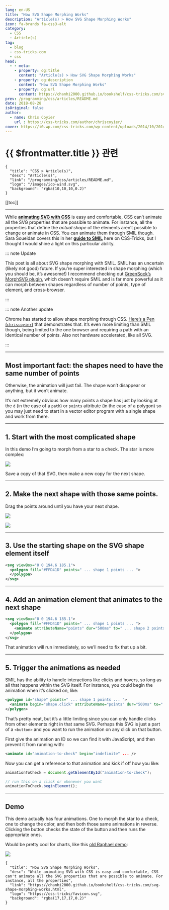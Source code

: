 ```yaml
---
lang: en-US
title: "How SVG Shape Morphing Works"
description: "Article(s) > How SVG Shape Morphing Works"
icon: fa-brands fa-css3-alt
category:
  - CSS
  - Article(s)
tag:
  - blog
  - css-tricks.com
  - css
head:
  - - meta:
    - property: og:title
      content: "Article(s) > How SVG Shape Morphing Works"
    - property: og:description
      content: "How SVG Shape Morphing Works"
    - property: og:url
      content: https://chanhi2000.github.io/bookshelf/css-tricks.com/svg-shape-morphing-works.html
prev: /programming/css/articles/README.md
date: 2018-08-28
isOriginal: false
author:
  - name: Chris Coyier
    url : https://css-tricks.com/author/chriscoyier/
cover: https://i0.wp.com/css-tricks.com/wp-content/uploads/2014/10/2014-10-24-at-3.25-PM.png
---
```


# {{ $frontmatter.title }} 관련

```component VPCard
{
  "title": "CSS > Article(s)",
  "desc": "Article(s)",
  "link": "/programming/css/articles/README.md",
  "logo": "/images/ico-wind.svg",
  "background": "rgba(10,10,10,0.2)"
}
```

[[toc]]

---

<SiteInfo
  name="How SVG Shape Morphing Works"
  desc="While animating SVG with CSS is easy and comfortable, CSS can't animate all the SVG properties that are possible to animate. For instance, all the properties"
  url="https://css-tricks.com/svg-shape-morphing-works"
  logo="https://css-tricks/favicon.svg"
  preview="https://i0.wp.com/css-tricks.com/wp-content/uploads/2014/10/2014-10-24-at-3.25-PM.png"/>

While [**animating SVG with CSS**](/css-tricks.com/animating-svg-css.md) is easy and comfortable, CSS can’t animate all the SVG properties that are possible to animate. For instance, all the properties that define the *actual shape* of the elements aren’t possible to change or animate in CSS. You can animate them through SMIL though. Sara Soueidan covers this in her [**guide to SMIL**](/css-tricks.com/guide-svg-animations-smil.md) here on CSS-Tricks, but I thought I would shine a light on this particular ability.

::: note Update

This post is all about SVG shape morphing with SMIL. SMIL has an uncertain (likely not good) future. If you’re super interested in shape morphing (which you should be, it’s awesome!) I recommend checking out [<VPIcon icon="fas fa-globe"/>GreenSock’s MorphSVG plugin](https://greensock.com/morphSVG), which doesn’t require SMIL and is far more powerful as it can morph between shapes regardless of number of points, type of element, and cross-browser.

:::

::: note Another update

Chrome has started to allow shape morphing through CSS. [Here’s a Pen (<VPIcon icon="fa-brands fa-codepen"/>`chriscoyier`)](http://codepen.io/chriscoyier/pen/NRwANp) that demonstrates that. It’s even more limiting than SMIL though, being limited to the one browser and requiring a path with an identical number of points. Also not hardware accelerated, like all SVG.

:::

---

## Most important fact: the shapes need to have the same number of points

Otherwise, the animation will just fail. The shape won’t disappear or anything, but it won’t animate.

It’s not extremely obvious how many points a shape has just by looking at the `d` (in the case of a `path`) or `points` attribute (in the case of a polygon) so you may just need to start in a vector editor program with a single shape and work from there.

---

## 1. Start with the most complicated shape

In this demo I’m going to morph from a star to a check. The star is more complex:

![](https://i0.wp.com/css-tricks.com/wp-content/uploads/2014/10/2014-10-24-at-3.25-PM.png)

Save a copy of that SVG, then make a new copy for the next shape.

---

## 2. Make the next shape with those same points.

Drag the points around until you have your next shape.

![](https://i0.wp.com/css-tricks.com/wp-content/uploads/2014/10/dfbbd.gif)

![](https://i0.wp.com/css-tricks.com/wp-content/uploads/2014/10/2014-10-24-at-3.54-PM.png)

---

## 3. Use the starting shape on the SVG shape element itself

```xml
<svg viewBox="0 0 194.6 185.1">
  <polygon fill="#FFD41D" points=" ... shape 1 points ... ">
  </polygon>
</svg>
```

---

## 4. Add an animation element that animates to the next shape

```xml
<svg viewBox="0 0 194.6 185.1">
  <polygon fill="#FFD41D" points=" ... shape 1 points ... ">
    <animate attributeName="points" dur="500ms" to=" ... shape 2 points ... " />
  </polygon>
</svg>
```

That animation will run immediately, so we’ll need to fix that up a bit.

---

## 5. Trigger the animations as needed

SMIL has the ability to handle interactions like clicks and hovers, so long as all that happens within the SVG itself. For instance, you could begin the animation when it’s clicked on, like:

```xml
<polygon id="shape" points=" ... shape 1 points ... ">
  <animate begin="shape.click" attributeName="points" dur="500ms" to=" ... shape 2 points ..." />
</polygon>
```

That’s pretty neat, but it’s a little limiting since you can only handle clicks from other elements right in that same SVG. Perhaps this SVG is just a part of a `<button>` and you want to run the animation on any click on that button.

First give the animation an ID so we can find it with JavaScript, and then prevent it from running with:

```xml
<animate id="animation-to-check" begin="indefinite" ... />
```

Now you can get a reference to that animation and kick if off how you like:

```js
animationToCheck = document.getElementById("animation-to-check");

// run this on a click or whenever you want
animationToCheck.beginElement();
```

---

## Demo

This demo actually has four animations. One to morph the star to a check, one to change the color, and then both those same animations in reverse. Clicking the button checks the state of the button and then runs the appropriate ones.

<CodePen
  user="chriscoyier"
  slug-hash="vYvqEX"
  title="Shape Morph Button"
  :default-tab="['css','result']"
  :theme="$isDarkmode ? 'dark': 'light'"/>

Would be pretty cool for charts, like this [<VPIcon icon="fas fa-globe"/>old Raphael demo](http://raphaeljs.com/chart.html):

![](https://i0.wp.com/css-tricks.com/wp-content/uploads/2014/10/chart.gif)

<!-- TODO: add ARTICLE CARD -->
```component VPCard
{
  "title": "How SVG Shape Morphing Works",
  "desc": "While animating SVG with CSS is easy and comfortable, CSS can't animate all the SVG properties that are possible to animate. For instance, all the properties",
  "link": "https://chanhi2000.github.io/bookshelf/css-tricks.com/svg-shape-morphing-works.html",
  "logo": "https://css-tricks/favicon.svg",
  "background": "rgba(17,17,17,0.2)"
}
```
